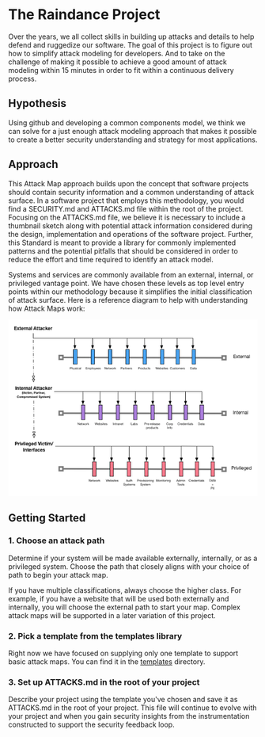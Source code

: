 # The Raindance Project

Over the years, we all collect skills in building up attacks and details to help defend and ruggedize our software.  The goal of this project is to figure out how to simplify attack modeling for developers.  And to take on the challenge of making it possible to achieve a good amount of attack modeling within 15 minutes in order to fit within a continuous delivery process. 

## Hypothesis

Using github and developing a common components model, we think we can solve for a just enough attack modeling approach that makes it possible to create a better security understanding and strategy for most applications.  

## Approach

This Attack Map approach builds upon the concept that software projects should contain security information and a common understanding of attack surface.  In a software project that employs this methodology, you would find a SECURITY.md and ATTACKS.md file within the root of the project.  Focusing on the ATTACKS.md file, we believe it is necessary to include a thumbnail sketch along with potential attack information considered during the design, implementation and operations of the software project.  Further, this Standard is meant to provide a library for commonly implemented patterns and the potential pitfalls that should be considered in order to reduce the effort and time required to identify an attack model.

Systems and services are commonly available from an external, internal, or privileged vantage point.  We have chosen these levels as top level entry points within our methodology because it simplifies the initial classification of attack surface.  Here is a reference diagram to help with understanding how Attack Maps work:

![Top-Level Attack Map](attack-maps.png)

## Getting Started

### 1. Choose an attack path

Determine if your system will be made available externally, internally, or as a privileged system.  Choose the path that closely aligns with your choice of path to begin your attack map.

If you have multiple classifications, always choose the higher class.  For example, if you have a website that will be used both externally and internally, you will choose the external path to start your map.  Complex attack maps will be supported in a later variation of this project.

### 2. Pick a template from the templates library

Right now we have focused on supplying only one template to support basic attack maps.  You can find it in the [templates](templates) directory.

### 3. Set up ATTACKS.md in the root of your project

Describe your project using the template you've chosen and save it as ATTACKS.md in the root of your project.  This file will continue to evolve with your project and when you gain security insights from the instrumentation constructed to support the security feedback loop.
